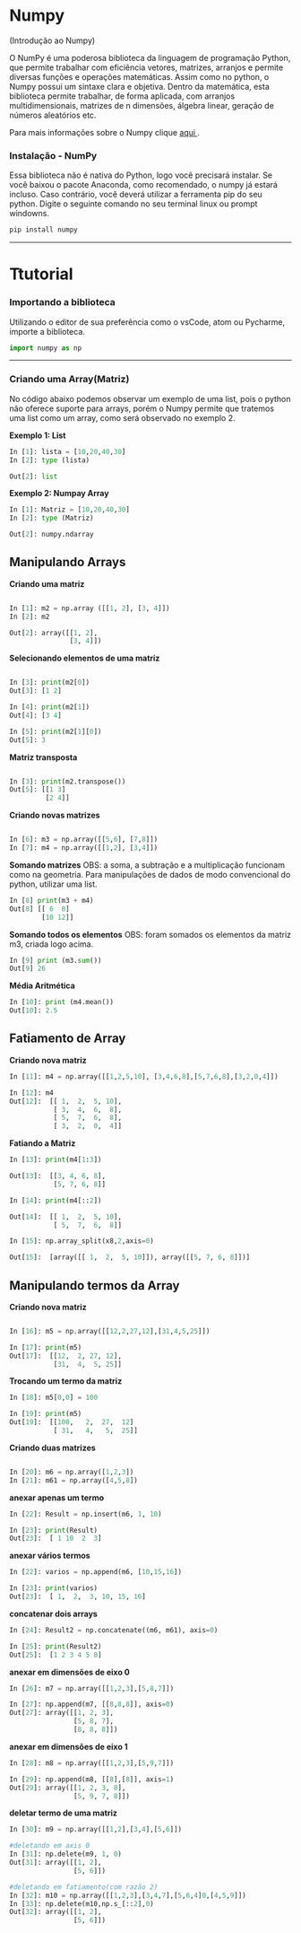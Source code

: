 # Numpy
(Introdução ao Numpy)

O NumPy é uma poderosa biblioteca da linguagem de programação Python, que permite trabalhar com eficiência vetores, matrizes, arranjos e permite diversas funções e operações matemáticas. Assim como no python, o Numpy possui um sintaxe clara e objetiva. Dentro da matemática, esta biblioteca permite trabalhar, de forma aplicada, com arranjos multidimensionais, matrizes de n dimensões, álgebra linear, geração de números aleatórios etc.

Para mais informações sobre o Numpy clique [aqui ](https://www.numpy.org/).

<h3>Instalação - NumPy</h3>

Essa biblioteca não é nativa do Python, logo você precisará instalar. Se você baixou o pacote Anaconda, como recomendado, o numpy  já estará incluso. Caso contrário, você deverá utilizar a ferramenta pip do seu python. Digite o seguinte comando no seu terminal linux ou prompt windowns.

```python
pip install numpy
```
---
# Ttutorial

<h3>Importando a biblioteca</h3>

Utilizando o editor de sua preferência como o vsCode, atom ou Pycharme, importe a biblioteca.

```python
import numpy as np
```
---

<h3>Criando uma Array(Matriz)</h3>
No código abaixo podemos observar um exemplo de uma list, pois o python não oferece suporte para arrays, porém o Numpy permite que tratemos uma list como um array, como será observado no exemplo 2. 


**Exemplo 1: List**

```python
In [1]: lista = [10,20,40,30]
In [2]: type (lista)

Out[2]: list
```

**Exemplo 2: Numpay Array**

```python
In [1]: Matriz = [10,20,40,30]
In [2]: type (Matriz)

Out[2]: numpy.ndarray
```

## Manipulando Arrays

**Criando uma matriz**

```python

In [1]: m2 = np.array ([[1, 2], [3, 4]])
In [2]: m2

Out[2]: array([[1, 2],
               [3, 4]])

```

**Selecionando elementos de uma matriz**

```python

In [3]: print(m2[0])
Out[3]: [1 2]

In [4]: print(m2[1])
Out[4]: [3 4]

In [5]: print(m2[1][0])
Out[5]: 3

```

**Matriz transposta**

```python

In [3]: print(m2.transpose())
Out[5]: [[1 3]
         [2 4]]

```

**Criando novas matrizes**

```python

In [6]: m3 = np.array([[5,6], [7,8]])
In [7]: m4 = np.array([[1,2], [3,4]])

```
**Somando matrizes**
OBS: a soma, a subtração e a multiplicação funcionam como na geometria. Para manipulações de dados de modo convencional do python, utilizar uma list.

```python
In [8] print(m3 + m4)
Out[8] [[ 6  8]
        [10 12]]
```

**Somando todos os elementos**
OBS: foram somados os elementos da matriz m3, criada logo acima. 

```python
In [9] print (m3.sum())
Out[9] 26
```

**Média Aritmética**


```python
In [10]: print (m4.mean())
Out[10]: 2.5
```

## Fatiamento de Array

**Criando nova matriz**

```python
In [11]: m4 = np.array([[1,2,5,10], [3,4,6,8],[5,7,6,8],[3,2,0,4]])

In [12]: m4
Out[12]:  [[ 1,  2,  5, 10],
           [ 3,  4,  6,  8],
           [ 5,  7,  6,  8],
           [ 3,  2,  0,  4]]
```

**Fatiando a Matriz**

```python
In [13]: print(m4[1:3])

Out[13]:  [[3, 4, 6, 8],
           [5, 7, 6, 8]]
```

```python
In [14]: print(m4[::2])

Out[14]:  [[ 1,  2,  5, 10],
           [ 5,  7,  6,  8]]
```
```python
In [15]: np.array_split(x8,2,axis=0)

Out[15]:  [array([[ 1,  2,  5, 10]]), array([[5, 7, 6, 8]])]
```

## Manipulando termos da Array

**Criando nova matriz**

```python

In [16]: m5 = np.array([[12,2,27,12],[31,4,5,25]])

In [17]: print(m5)
Out[17]:  [[12,  2, 27, 12],
           [31,  4,  5, 25]]
```

**Trocando um termo da matriz**

```python
In [18]: m5[0,0] = 100

In [19]: print(m5)
Out[19]:  [[100,   2,  27,  12]
           [ 31,   4,   5,  25]]
```
**Criando duas matrizes**

```python

In [20]: m6 = np.array([1,2,3])
In [21]: m61 = np.array([4,5,8])

```
**anexar apenas um termo**

```python
In [22]: Result = np.insert(m6, 1, 10)

In [23]: print(Result)
Out[23]:  [ 1 10  2  3]

```

**anexar vários termos**

```python
In [22]: varios = np.append(m6, [10,15,16])

In [23]: print(varios)
Out[23]:  [ 1,  2,  3, 10, 15, 16]

```

**concatenar dois arrays**

```python
In [24]: Result2 = np.concatenate((m6, m61), axis=0)

In [25]: print(Result2)
Out[25]:  [1 2 3 4 5 8]

```
**anexar em dimensões de eixo 0**


```python
In [26]: m7 = np.array([[1,2,3],[5,8,7]])

In [27]: np.append(m7, [[8,8,8]], axis=0)
Out[27]: array([[1, 2, 3],
                [5, 8, 7],
                [8, 8, 8]])

```

**anexar em dimensões de eixo 1**

```python
In [28]: m8 = np.array([[1,2,3],[5,9,7]])

In [29]: np.append(m8, [[8],[8]], axis=1)
Out[29]: array([[1, 2, 3, 8],
                [5, 9, 7, 8]])

```
**deletar termo de uma matriz**

```python
In [30]: m9 = np.array([[1,2],[3,4],[5,6]])
```

```python
#deletando em axis 0
In [31]: np.delete(m9, 1, 0)
Out[31]: array([[1, 2],
                [5, 6]])

```


```python
#deletando em fatiamento(com razão 2)
In [32]: m10 = np.array([[1,2,3],[3,4,7],[5,6,4]0,[4,5,9]])
In [33]: np.delete(m10,np.s_[::2],0)
Out[32]: array([[1, 2],
                [5, 6]])

```


